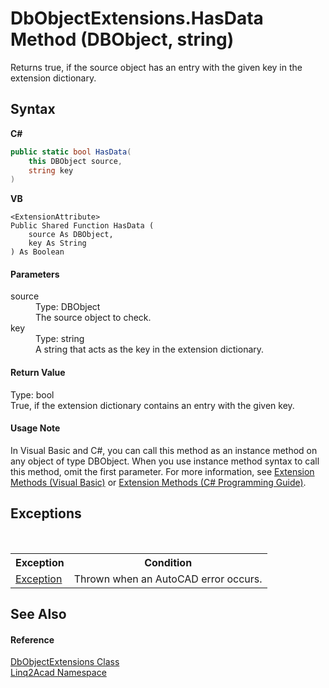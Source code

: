 # DbObjectExtensions.HasData Method (DBObject, string)
 

Returns true, if the source object has an entry with the given key in the extension dictionary.

## Syntax

**C#**<br />
``` C#
public static bool HasData(
	this DBObject source,
	string key
)
```

**VB**<br />
``` VB
<ExtensionAttribute>
Public Shared Function HasData ( 
	source As DBObject,
	key As String
) As Boolean
```


#### Parameters
<dl><dt>source</dt><dd>Type: DBObject<br />The source object to check.</dd><dt>key</dt><dd>Type: string<br />A string that acts as the key in the extension dictionary.</dd></dl>

#### Return Value
Type: bool<br />True, if the extension dictionary contains an entry with the given key.

#### Usage Note
In Visual Basic and C#, you can call this method as an instance method on any object of type DBObject. When you use instance method syntax to call this method, omit the first parameter. For more information, see <a href="https://docs.microsoft.com/dotnet/visual-basic/programming-guide/language-features/procedures/extension-methods" target="_blank" rel="noopener noreferrer">Extension Methods (Visual Basic)</a> or <a href="https://docs.microsoft.com/dotnet/csharp/programming-guide/classes-and-structs/extension-methods" target="_blank" rel="noopener noreferrer">Extension Methods (C# Programming Guide)</a>.

## Exceptions
&nbsp;<table><tr><th>Exception</th><th>Condition</th></tr><tr><td><a href="https://docs.microsoft.com/dotnet/api/system.exception" target="_blank" rel="noopener noreferrer">Exception</a></td><td>Thrown when an AutoCAD error occurs.</td></tr></table>

## See Also


#### Reference
<a href="T_Linq2Acad_DbObjectExtensions.md">DbObjectExtensions Class</a><br /><a href="N_Linq2Acad.md">Linq2Acad Namespace</a><br />
